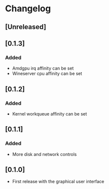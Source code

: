 # Changelog

## [Unreleased]

## [0.1.3]

### Added

- Amdgpu irq affinity can be set
- Wineserver cpu affinity can be set

## [0.1.2]

### Added

- Kernel workqueue affinity can be set

## [0.1.1]

### Added

- More disk and network controls

## [0.1.0]

- First release with the graphical user interface

